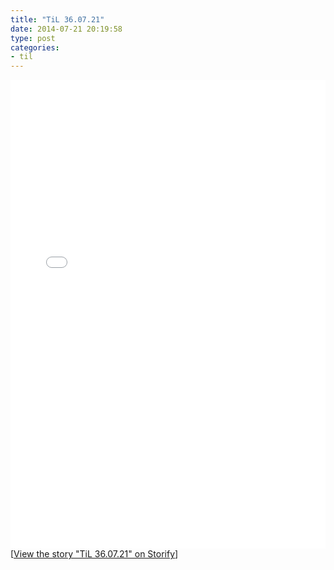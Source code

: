 ```yaml
---
title: "TiL 36.07.21"
date: 2014-07-21 20:19:58
type: post
categories:
- til
---
```

<div class="storify"><iframe src="//storify.com/postwait/til-36-07-21/embed?border=false" width="100%" height=750 frameborder=no allowtransparency=true></iframe><script src="//storify.com/postwait/til-36-07-21.js?border=false"></script><noscript>[<a href="//storify.com/postwait/til-36-07-21" target="_blank">View the story "TiL 36.07.21" on Storify</a>]</noscript></div>
